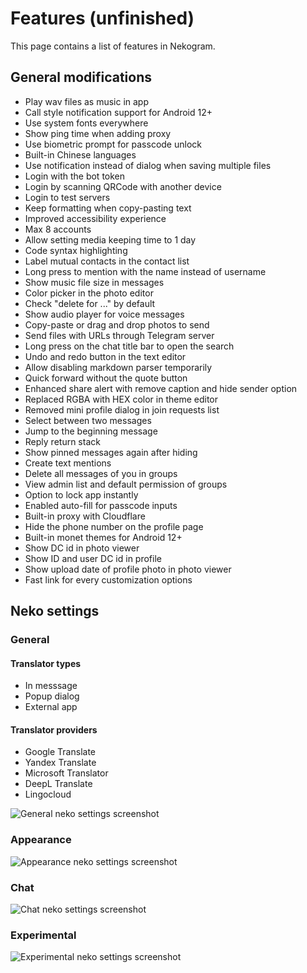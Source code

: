 # Features (unfinished)

This page contains a list of features in Nekogram.

## General modifications

- Play wav files as music in app
- Call style notification support for Android 12+
- Use system fonts everywhere
- Show ping time when adding proxy
- Use biometric prompt for passcode unlock
- Built-in Chinese languages
- Use notification instead of dialog when saving multiple files
- Login with the bot token
- Login by scanning QRCode with another device
- Login to test servers
- Keep formatting when copy-pasting text
- Improved accessibility experience
- Max 8 accounts
- Allow setting media keeping time to 1 day
- Code syntax highlighting
- Label mutual contacts in the contact list
- Long press to mention with the name instead of username
- Show music file size in messages
- Color picker in the photo editor
- Check "delete for ..." by default
- Show audio player for voice messages
- Copy-paste or drag and drop photos to send
- Send files with URLs through Telegram server
- Long press on the chat title bar to open the search
- Undo and redo button in the text editor
- Allow disabling markdown parser temporarily
- Quick forward without the quote button
- Enhanced share alert with remove caption and hide sender option
- Replaced RGBA with HEX color in theme editor
- Removed mini profile dialog in join requests list
- Select between two messages
- Jump to the beginning message
- Reply return stack
- Show pinned messages again after hiding
- Create text mentions
- Delete all messages of you in groups
- View admin list and default permission of groups
- Option to lock app instantly
- Enabled auto-fill for passcode inputs
- Built-in proxy with Cloudflare
- Hide the phone number on the profile page
- Built-in monet themes for Android 12+
- Show DC id in photo viewer
- Show ID and user DC id in profile
- Show upload date of profile photo in photo viewer
- Fast link for every customization options

## Neko settings

### General

#### Translator types

- In messsage
- Popup dialog
- External app

#### Translator providers

- Google Translate
- Yandex Translate
- Microsoft Translator
- DeepL Translate
- Lingocloud

![General neko settings screenshot](/images/General.png)

### Appearance

![Appearance neko settings screenshot](/images/Appearance.png)

### Chat

![Chat neko settings screenshot](/images/Chat.png)

### Experimental

![Experimental neko settings screenshot](/images/Experimental.png)